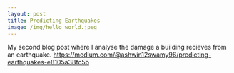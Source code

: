 ```yaml
---
layout: post
title: Predicting Earthquakes
image: /img/hello_world.jpeg
---
```

My second blog post where I analyse the damage a building recieves from an earthquake.
https://medium.com/@ashwin12swamy96/predicting-earthquakes-e8105a38fc5b
